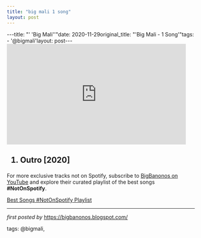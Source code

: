 ```yaml
---
title: "big mali 1 song"
layout: post
---
```

---title: "' 'Big Mali''"date: 2020-11-29original_title: "'Big Mali - 1 Song'"tags:  - '@bigmali'layout: post---<iframe frameborder="0" height="270" src="https://www.youtube.com/embed/fVYuWm39pXM" width="480"></iframe><h2><ol><li>Outro [2020]</li></ol></h2><!--Subscribe and Playlist Links--><div>    <p>For more exclusive tracks not on Spotify, subscribe to <a href="https://www.youtube.com/@BigBanonos" target="_blank">BigBanonos on YouTube</a> and explore their curated playlist of the best songs <strong>#NotOnSpotify</strong>.</p>    <p><a href="https://www.youtube.com/playlist?list=PLtuNtuTatqI0kFahUCbtbfenC_ET5O_tr" target="_blank">Best Songs #NotOnSpotify Playlist<br /></a></p></div><hr /><p><em>first posted by</em> <a href="https://bigbanonos.blogspot.com/" rel="noopener" target="_new">https://bigbanonos.blogspot.com/</a></p><p>tags: @bigmali,</p>